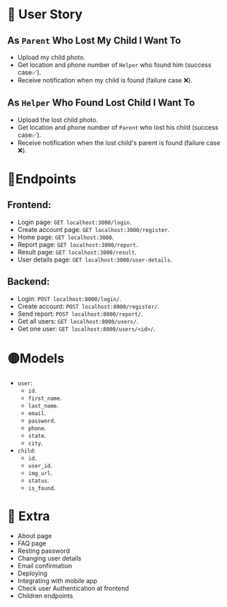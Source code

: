 # 👤 User Story 
## As `Parent` Who Lost My Child I Want To
- Upload my child photo.
- Get location and phone number of `Helper` who found him (success case✅).
- Receive notification when my child is found (failure case ❌).
## As `Helper` Who Found Lost Child I Want To
- Upload the lost child photo.
- Get location and phone number of `Parent` who lost his child (success case✅).
- Receive notification when the lost child's parent is found (failure case ❌).
# 🔵Endpoints
## Frontend:
- Login page: `GET localhost:3000/login`.
- Create account page: `GET localhost:3000/register`.
- Home page: `GET localhost:3000`.
- Report page: `GET localhost:3000/report`.
- Result page: `GET localhost:3000/result`.
- User details page: `GET localhost:3000/user-details`.
## Backend:
- Login: `POST localhost:8000/login/`.
- Create account: `POST localhost:8000/register/`.
- Send report: `POST localhost:8000/report/`.
- Get all users: `GET localhost:8000/users/`.
- Get one user: `GET localhost:8000/users/<id>/`.
# 🟡Models
- `user`:
	- `id`.
	- `first_name`.
	- `last_name`.
	- `email`.
 	- `password`. 
	- `phone`.
	- `state`.
	- `city`.
- `child`:
	- `id`.
	- `user_id`.
	- `img_url`.
	- `status`.
 	- `is_found`.
# 🤔 Extra
- About page
- FAQ page
- Resting password
- Changing user details
- Email confirmation
- Deploying
- Integrating with mobile app
- Check user Authentication at frontend
- Children endpoints
